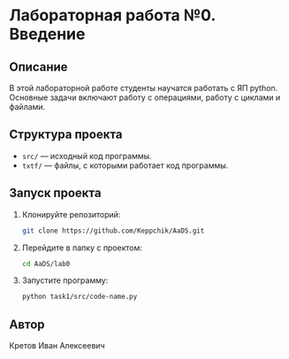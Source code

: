 # Лабораторная работа №0. Введение

## Описание
В этой лабораторной работе студенты научатся работать с ЯП python.
Основные задачи включают работу с операциями, 
работу с циклами и файлами.

## Структура проекта
- `src/` — исходный код программы.
- `txtf/` — файлы, с которыми работает код программы.

## Запуск проекта
1. Клонируйте репозиторий:
   ```bash
   git clone https://github.com/Keppchik/AaDS.git
   ```
2. Перейдите в папку с проектом:
   ```bash
   cd AaDS/lab0
   ```
3. Запустите программу:
   ```bash
   python task1/src/code-name.py
   ```
   
## Автор
Кретов Иван Алексеевич
